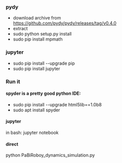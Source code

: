 ### pydy
* download archive from https://github.com/pydy/pydy/releases/tag/v0.4.0
* extract 
* sudo python setup.py install
* sudo pip install mpmath
### jupyter
* sudo pip install --upgrade pip
* sudo pip install jupyter
### Run it
#### spyder is a pretty good python IDE:
* sudo pip install --upgrade html5lib==1.0b8
* sudo apt install spyder
#### jupyter
in bash: jupyter notebook
#### direct
python PaBiRoboy_dynamics_simulation.py


